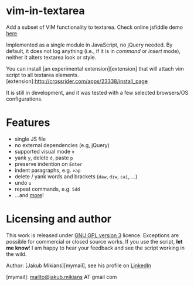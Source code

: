 # vim-in-textarea #

Add a subset of VIM functionality to textarea. Check online jsfiddle demo [here][demo-link].

[demo-link]: http://jsfiddle.net/gh/gist/mootools/1.2/4397764/

Implemented as a single module in JavaScript, no jQuery needed.  By default, it
does not log anything (i.e., if it is in *command* or *insert* mode), neither
it alters textarea look or style.

You can install [an experimental extension][extension] that will attach vim script to all textarea elements.
[extension]:http://crossrider.com/apps/23338/install_page

It is still in development, and it was tested with a few selected browsers/OS configurations.

# Features #

* single JS file
* no external dependencies (e.g, jQuery)
* supported visual mode `v`
* yank `y`, delete `d`, paste `p`
* preserve indention on `Enter`
* indent paragraphs, e.g. `>ap`
* delete / yank words and brackets (`daw`, `diw`, `ca[`, ...)
* undo `u`
* repeat commands, e.g. `5dd`
* ...and [more][available commands]!

[available commands]:https://github.com/jakub-m/vim-in-textarea/wiki/Available-commands

# Licensing and author #

This work is released under [GNU GPL version 3][gpl] licence. Exceptions are
possible for commercial or closed source works.  If you use the script, **let
me know**! I am happy to hear your feedback and see the script working in the
wild.

[gpl]: http://www.gnu.org/licenses/gpl.html

Author: [Jakub Mikians][mymail], see his profile on [LinkedIn][linkedin]

[linkedin]: http://www.linkedin.com/pub/jakub-mikians/19/549/608
[mymail]: mailto@jakub.mikians AT gmail com




